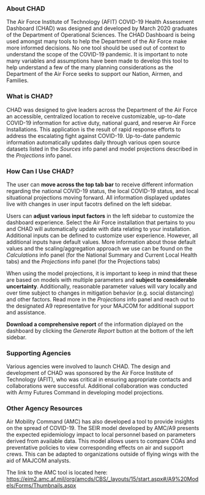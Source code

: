 ### About CHAD

The Air Force Institute of Technology (AFIT) COVID-19 Health Assessment Dashboard (CHAD)
was designed and developed by March 2020 graduates of the Department of Operational Sciences.
The CHAD Dashboard is being used amongst many tools to help the Department of the Air Force make
more informed decisions. No one tool should be used out of context to understand the scope of the
COVID-19 pandemic. It is important to note many variables and assumptions have been made to develop
this tool to help understand a few of the many planning considerations as the Department of the 
Air Force seeks to support our Nation, Airmen, and Families.

### What is CHAD?

CHAD was designed to give leaders across the Department of the Air Force
an accessible, centralized location to receive customizable, up-to-date 
COVID-19 information for active duty, national guard, and reserve Air Force Installations. This application is
the result of rapid response efforts to address the escalating fight
against COVID-19. Up-to-date pandemic information automatically updates
daily through various open source datasets listed in the *Sources* info
panel and model projections described in the *Projections* info panel.

### How Can I Use CHAD?

The user can **move across the top tab bar** to receive different
information regarding the national COVID-19 status, the local COVID-19
status, and local situational projections moving forward. All
information displayed updates live with changes in user input facotrs 
defined on the left sidebar.

Users can **adjust various input factors** in the left
sidebar to customize the dashboard experience. Select the Air
Force installation that pertains to you and CHAD will automatically
update with data relating to your installation. Additional inputs can be
defined to customize user experience. However, all additional inputs
have default values. More information about those default values and
the scaling/aggregation approach we use can be found on the *Calculations*
info panel (for the National Summary and Current Local Health tabs) and
the *Projections* info panel (for the Projections tabs)

When using the model projections, it is important to keep in mind that these are based on models with multiple parameters and **subject to considerable uncertainty**.  Additionally, reasonable parameter values will vary locally and over time subject to changes in mitigation behavior (e.g. social distancing) and other factors.  Read more in the *Projections* info panel and reach out to the designated A9 representative for your MAJCOM for additional support and assistance.

**Download a comprehensive report** of the information diplayed on the
dashboard by clicking the *Generate Report* button at the bottom of the
left sidebar.

### Supporting Agencies
Various agencies were involved to launch CHAD. The design and development of CHAD was sponsored by the Air Force Institute of Technology (AFIT), who was critical in ensuring appropriate contacts and collaborations were successful. Additional collaboration was conducted with Army Futures Command in developing model projections.

### Other Agency Resources
Air Mobility Command (AMC) has also developed a tool to provide insights on the spread of COVID-19. The SEIR model developed by AMC/A9 presents the expected epidemiology impact to local personnel based on parameters derived from available data. This model allows users to compare COAs and preventative policies to view corresponding effects on air and support crews. This can be adapted to organizations outside of flying wings with the aid of MAJCOM analysts.

The link to the AMC tool is located here: https://eim2.amc.af.mil/org/amcds/CBS/_layouts/15/start.aspx#/A9%20Models/Forms/Thumbnails.aspx
